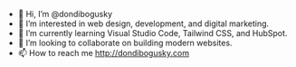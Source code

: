 - 👋 Hi, I’m @dondibogusky
- 👀 I’m interested in web design, development, and digital marketing.
- 🌱 I’m currently learning Visual Studio Code, Tailwind CSS, and HubSpot. 
- 💞️ I’m looking to collaborate on building modern websites.
- 📫 How to reach me http://dondibogusky.com

<!---
dondibogusky/dondibogusky is a ✨ special ✨ repository because its `README.md` (this file) appears on your GitHub profile.
You can click the Preview link to take a look at your changes.
--->
